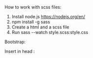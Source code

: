 How to work with scss files:

1. Install node.js https://nodejs.org/en/
2. npm install -g sass
3. Create a html and a scss file
4. Run sass --watch style.scss:style.css


Bootstrap:

Insert in head :         
<link href="https://cdn.jsdelivr.net/npm/bootstrap@5.0.0-beta2/dist/css/bootstrap.min.css" rel="stylesheet" integrity="sha384-BmbxuPwQa2lc/FVzBcNJ7UAyJxM6wuqIj61tLrc4wSX0szH/Ev+nYRRuWlolflfl" crossorigin="anonymous">
